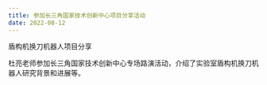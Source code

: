 ```yaml
---
title: 参加长三角国家技术创新中心项目分享活动
date: 2022-08-12
---
```


盾构机换刀机器人项目分享

<!--more-->

杜亮老师参加长三角国家技术创新中心专场路演活动，介绍了实验室盾构机换刀机器人研究背景和进展等。
